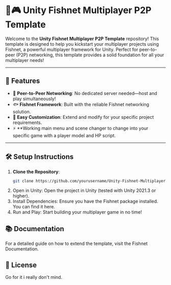 # 🐠🎮 Unity Fishnet Multiplayer P2P Template

Welcome to the **Unity Fishnet Multiplayer P2P Template** repository! This template is designed to help you kickstart your multiplayer projects using Fishnet, a powerful multiplayer framework for Unity. Perfect for peer-to-peer (P2P) networking, this template provides a solid foundation for all your multiplayer needs! 

---

## 🚀 Features

- 🎯 **Peer-to-Peer Networking**: No dedicated server needed—host and play simultaneously!
- 🐟 **Fishnet Framework**: Built with the reliable Fishnet networking solution.
- 🎨 **Easy Customization**: Extend and modify for your specific project requirements.
- ⚡ **Working main menu and scene changer to change into your specific game with a player model and HP script.

---

## 🛠️ Setup Instructions

1. **Clone the Repository**:
   ```bash
   git clone https://github.com/yourusername/Unity-Fishnet-Multiplayer-Template.git

2. Open in Unity: Open the project in Unity (tested with Unity 2021.3 or higher).
3. Install Dependencies: Ensure you have the Fishnet package installed. You can find it here.
4. Run and Play: Start building your multiplayer game in no time!

## 📚 Documentation
For a detailed guide on how to extend the template, visit the Fishnet Documentation.

## 📝 License
Go for it i really don't mind.
